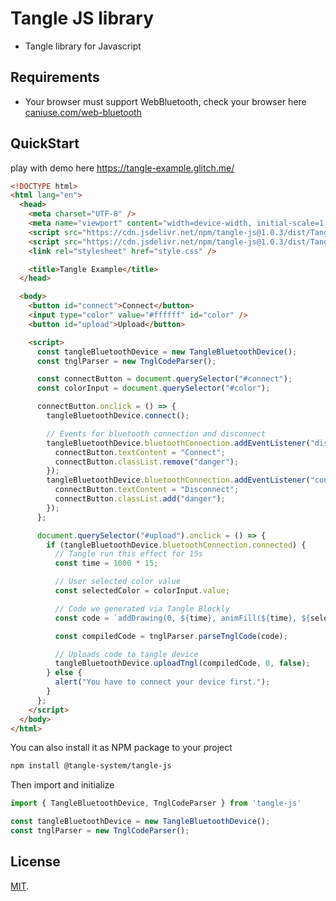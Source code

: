 # Tangle JS library
- Tangle library for Javascript

## Requirements
- Your browser must support WebBluetooth, check your browser here [caniuse.com/web-bluetooth](https://caniuse.com/web-bluetooth)  

## QuickStart
play with demo here https://tangle-example.glitch.me/
```html
<!DOCTYPE html>
<html lang="en">
  <head>
    <meta charset="UTF-8" />
    <meta name="viewport" content="width=device-width, initial-scale=1.0" />
    <script src="https://cdn.jsdelivr.net/npm/tangle-js@1.0.3/dist/TangleBluetoothDevice.umd.js"></script>
    <script src="https://cdn.jsdelivr.net/npm/tangle-js@1.0.3/dist/TangleCodeParser.umd.js"></script>
    <link rel="stylesheet" href="style.css" />

    <title>Tangle Example</title>
  </head>

  <body>
    <button id="connect">Connect</button>
    <input type="color" value="#ffffff" id="color" />
    <button id="upload">Upload</button>

    <script>
      const tangleBluetoothDevice = new TangleBluetoothDevice();
      const tnglParser = new TnglCodeParser();

      const connectButton = document.querySelector("#connect");
      const colorInput = document.querySelector("#color");

      connectButton.onclick = () => {
        tangleBluetoothDevice.connect();

        // Events for bluetooth connection and disconnect
        tangleBluetoothDevice.bluetoothConnection.addEventListener("disconnected", (_) => {
          connectButton.textContent = "Connect";
          connectButton.classList.remove("danger");
        });
        tangleBluetoothDevice.bluetoothConnection.addEventListener("connected", (_) => {
          connectButton.textContent = "Disconnect";
          connectButton.classList.add("danger");
        });
      };

      document.querySelector("#upload").onclick = () => {
        if (tangleBluetoothDevice.bluetoothConnection.connected) {
          // Tangle run this effect for 15s
          const time = 1000 * 15;

          // User selected color value
          const selectedColor = colorInput.value;

          // Code we generated via Tangle Blockly
          const code = `addDrawing(0, ${time}, animFill(${time}, ${selectedColor}););`;

          const compiledCode = tnglParser.parseTnglCode(code);

          // Uploads code to tangle device
          tangleBluetoothDevice.uploadTngl(compiledCode, 0, false);
        } else {
          alert("You have to connect your device first.");
        }
      };
    </script>
  </body>
</html>
```


You can also install it as NPM package to your project
```bash
npm install @tangle-system/tangle-js 
```
Then import and initialize 
```js
import { TangleBluetoothDevice, TnglCodeParser } from 'tangle-js'

const tangleBluetoothDevice = new TangleBluetoothDevice();
const tnglParser = new TnglCodeParser();
```
 
## License

[MIT](LICENSE).
